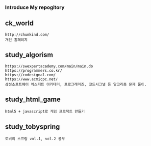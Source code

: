 ### Introduce My repogitory

## ck_world
```
http://chunkind.com/
개인 홈페이지
```

## study_algorism
```
https://swexpertacademy.com/main/main.do
https://programmers.co.kr/
https://codesignal.com/
https://www.acmicpc.net/
삼성소프트웨어 익스퍼트 아카데미, 프로그래머즈, 코드시그널 등 알고리즘 문제 풀이.
```

## study_html_game
```
html5 + javascript로 게임 프로잭트 만들기
```

## study_tobyspring
```
토비의 스프링 vol.1, vol.2 공부
```

<!--
**chunkind/chunkind** is a ✨ _special_ ✨ repository because its `README.md` (this file) appears on your GitHub profile.

Here are some ideas to get you started:

- 🔭 I’m currently working on ...
- 🌱 I’m currently learning ...
- 👯 I’m looking to collaborate on ...
- 🤔 I’m looking for help with ...
- 💬 Ask me about ...
- 📫 How to reach me: ...
- 😄 Pronouns: ...
- ⚡ Fun fact: ...
-->
